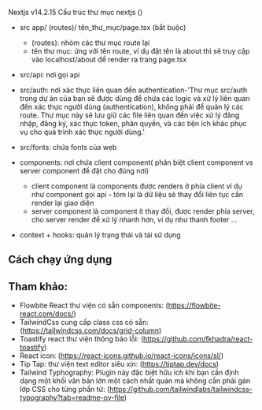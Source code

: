 Nextjs v14.2.15
Cấu trúc thư mục nextjs ()

- src
  app/
  (routes)/
  tên_thư_mục/page.tsx (bắt buộc)
  - (routes): nhóm các thư mục route lại
  - tên thư mục: ứng với tên route, ví dụ đặt tên là about thì sẽ truy cập vào localhost/about để render ra trang page.tsx
- src/api: nơi gọi api
- src/auth: nơi xác thực liên quan đến authentication-'Thư mục src/auth trong dự án của bạn sẽ được dùng để chứa các logic và xử lý liên quan đến xác thực người dùng (authentication), không phải để quản lý các route. Thư mục này sẽ lưu giữ các file liên quan đến việc xử lý đăng nhập, đăng ký, xác thực token, phân quyền, và các tiện ích khác phục vụ cho quá trình xác thực người dùng.'
- src/fonts: chứa fonts của web

- components: nơi chứa client component( phân biệt client component vs server component để đặt cho đúng nơi)
  - client component là components được renders ở phía client ví dụ như component gọi api - tóm lại là dữ liệu sẽ thay đổi liên tục cần render lại giao diện
  - server component là component ít thay đổi, được render phía server, cho server render để xử lý nhanh hơn, ví dụ như thanh footer ...
- context + hooks: quản lý trạng thái và tái sử dụng

## Cách chạy ứng dụng

## Tham khảo:

- Flowbite React thư viện có sẵn components: (https://flowbite-react.com/docs/)
- TailwindCss cung cấp class css có sẵn: (https://tailwindcss.com/docs/grid-column)
- Toastify react thư viện thông báo lỗi: (https://github.com/fkhadra/react-toastify)
- React icon: (https://react-icons.github.io/react-icons/icons/sl/)
- Tip Tap: thư viện text editor siêu xịn: (https://tiptap.dev/docs)
- Tailwind Typhography: Plugin này đặc biệt hữu ích khi bạn cần định dạng một khối văn bản lớn một cách nhất quán mà không cần phải gán lớp CSS cho từng phần tử: (https://github.com/tailwindlabs/tailwindcss-typography?tab=readme-ov-file)
